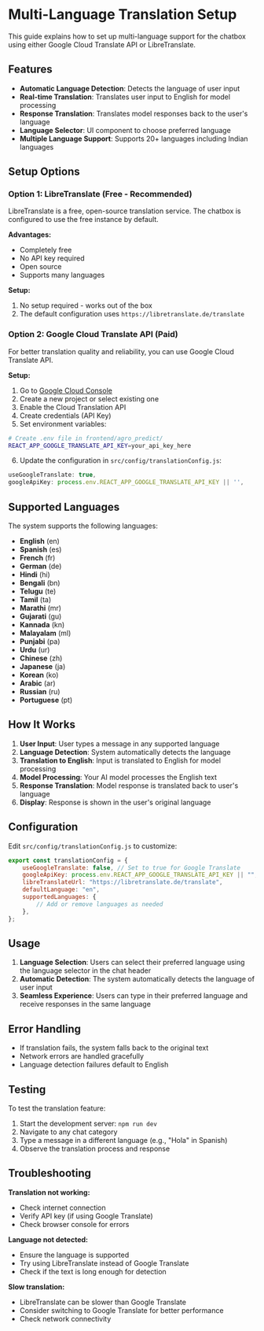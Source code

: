 # Multi-Language Translation Setup

This guide explains how to set up multi-language support for the chatbox using either Google Cloud Translate API or LibreTranslate.

## Features

- **Automatic Language Detection**: Detects the language of user input
- **Real-time Translation**: Translates user input to English for model processing
- **Response Translation**: Translates model responses back to the user's language
- **Language Selector**: UI component to choose preferred language
- **Multiple Language Support**: Supports 20+ languages including Indian languages

## Setup Options

### Option 1: LibreTranslate (Free - Recommended)

LibreTranslate is a free, open-source translation service. The chatbox is configured to use the free instance by default.

**Advantages:**

- Completely free
- No API key required
- Open source
- Supports many languages

**Setup:**

1. No setup required - works out of the box
2. The default configuration uses `https://libretranslate.de/translate`

### Option 2: Google Cloud Translate API (Paid)

For better translation quality and reliability, you can use Google Cloud Translate API.

**Setup:**

1. Go to [Google Cloud Console](https://console.cloud.google.com/)
2. Create a new project or select existing one
3. Enable the Cloud Translation API
4. Create credentials (API Key)
5. Set environment variables:

```bash
# Create .env file in frontend/agro_predict/
REACT_APP_GOOGLE_TRANSLATE_API_KEY=your_api_key_here
```

6. Update the configuration in `src/config/translationConfig.js`:

```javascript
useGoogleTranslate: true,
googleApiKey: process.env.REACT_APP_GOOGLE_TRANSLATE_API_KEY || '',
```

## Supported Languages

The system supports the following languages:

- **English** (en)
- **Spanish** (es)
- **French** (fr)
- **German** (de)
- **Hindi** (hi)
- **Bengali** (bn)
- **Telugu** (te)
- **Tamil** (ta)
- **Marathi** (mr)
- **Gujarati** (gu)
- **Kannada** (kn)
- **Malayalam** (ml)
- **Punjabi** (pa)
- **Urdu** (ur)
- **Chinese** (zh)
- **Japanese** (ja)
- **Korean** (ko)
- **Arabic** (ar)
- **Russian** (ru)
- **Portuguese** (pt)

## How It Works

1. **User Input**: User types a message in any supported language
2. **Language Detection**: System automatically detects the language
3. **Translation to English**: Input is translated to English for model processing
4. **Model Processing**: Your AI model processes the English text
5. **Response Translation**: Model response is translated back to user's language
6. **Display**: Response is shown in the user's original language

## Configuration

Edit `src/config/translationConfig.js` to customize:

```javascript
export const translationConfig = {
	useGoogleTranslate: false, // Set to true for Google Translate
	googleApiKey: process.env.REACT_APP_GOOGLE_TRANSLATE_API_KEY || "",
	libreTranslateUrl: "https://libretranslate.de/translate",
	defaultLanguage: "en",
	supportedLanguages: {
		// Add or remove languages as needed
	},
};
```

## Usage

1. **Language Selection**: Users can select their preferred language using the language selector in the chat header
2. **Automatic Detection**: The system automatically detects the language of user input
3. **Seamless Experience**: Users can type in their preferred language and receive responses in the same language

## Error Handling

- If translation fails, the system falls back to the original text
- Network errors are handled gracefully
- Language detection failures default to English

## Testing

To test the translation feature:

1. Start the development server: `npm run dev`
2. Navigate to any chat category
3. Type a message in a different language (e.g., "Hola" in Spanish)
4. Observe the translation process and response

## Troubleshooting

**Translation not working:**

- Check internet connection
- Verify API key (if using Google Translate)
- Check browser console for errors

**Language not detected:**

- Ensure the language is supported
- Try using LibreTranslate instead of Google Translate
- Check if the text is long enough for detection

**Slow translation:**

- LibreTranslate can be slower than Google Translate
- Consider switching to Google Translate for better performance
- Check network connectivity
